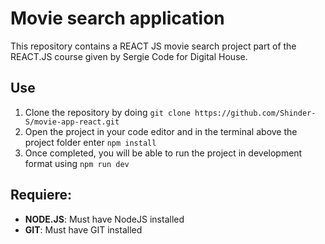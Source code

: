 # Movie search application

This repository contains a REACT JS movie search project part of the REACT.JS course given by Sergie Code for Digital House.

## Use

1.  Clone the repository by doing `git clone https://github.com/Shinder-S/movie-app-react.git`
2.  Open the project in your code editor and in the terminal above the project folder enter `npm install`
3.  Once completed, you will be able to run the project in development format using `npm run dev`

## Requiere:

-   **NODE.JS**: Must have NodeJS installed
-   **GIT**: Must have GIT installed
